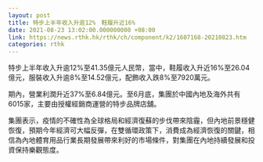 ```yaml
---
layout: post
title: 特步上半年收入升逾12%　鞋履升近16%
date: 2021-08-23 13:02:00.000000000 +08:00
link: https://news.rthk.hk/rthk/ch/component/k2/1607168-20210823.htm
categories: rthk
---
```


特步上半年收入升逾12%至41.35億元人民幣，當中，鞋履收入升近16%至26.04億元，服裝收入升逾8%至14.52億元，配飾收入跌8%至7920萬元。

期內，營業利潤升近37%至6.84億元。至6月底，集團於中國內地及海外共有6015家，主要由授權經銷商運營的特步品牌店舖。

集團表示，疫情的不確性為全球格局和經濟復蘇的步伐帶來陰霾，但內地前景穩健恢復，預期今年經濟可大幅反彈，在雙循環政策下，消費成為經濟恢復的關鍵，相信為內地體育用品行業長期發展帶來利好的市場條件，對集團在內地持續發展和投資保持樂觀態度。
